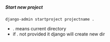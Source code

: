 ##### Start new project
`django-admin startproject projectname .`

* . means current directory
* if . not provided it django will create new dir
 


